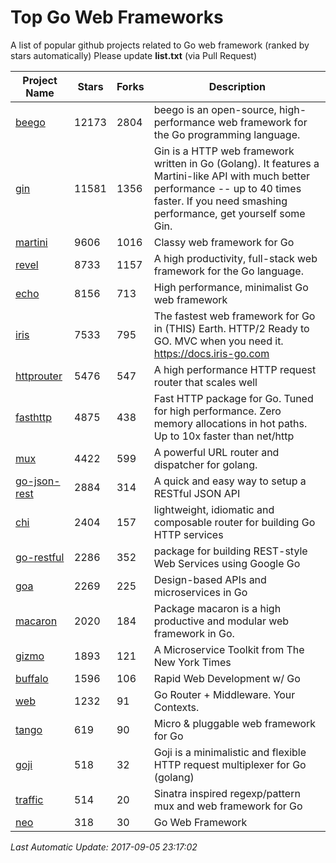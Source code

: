 # Top Go Web Frameworks
A list of popular github projects related to Go web framework (ranked by stars automatically)
Please update **list.txt** (via Pull Request)

| Project Name | Stars | Forks | Description |
| ------------ | ----- | ----- | ----------- |
| [beego](https://github.com/astaxie/beego) | 12173 | 2804 | beego is an open-source, high-performance web framework for the Go programming language. |
| [gin](https://github.com/gin-gonic/gin) | 11581 | 1356 | Gin is a HTTP web framework written in Go (Golang). It features a Martini-like API with much better performance -- up to 40 times faster. If you need smashing performance, get yourself some Gin. |
| [martini](https://github.com/go-martini/martini) | 9606 | 1016 | Classy web framework for Go |
| [revel](https://github.com/revel/revel) | 8733 | 1157 | A high productivity, full-stack web framework for the Go language. |
| [echo](https://github.com/labstack/echo) | 8156 | 713 | High performance, minimalist Go web framework |
| [iris](https://github.com/kataras/iris) | 7533 | 795 | The fastest web framework for Go in (THIS) Earth. HTTP/2 Ready to GO. MVC when you need it. https://docs.iris-go.com |
| [httprouter](https://github.com/julienschmidt/httprouter) | 5476 | 547 | A high performance HTTP request router that scales well |
| [fasthttp](https://github.com/valyala/fasthttp) | 4875 | 438 | Fast HTTP package for Go. Tuned for high performance. Zero memory allocations in hot paths. Up to 10x faster than net/http |
| [mux](https://github.com/gorilla/mux) | 4422 | 599 | A powerful URL router and dispatcher for golang. |
| [go-json-rest](https://github.com/ant0ine/go-json-rest) | 2884 | 314 | A quick and easy way to setup a RESTful JSON API |
| [chi](https://github.com/go-chi/chi) | 2404 | 157 | lightweight, idiomatic and composable router for building Go HTTP services |
| [go-restful](https://github.com/emicklei/go-restful) | 2286 | 352 | package for building REST-style Web Services using Google Go |
| [goa](https://github.com/goadesign/goa) | 2269 | 225 | Design-based APIs and microservices in Go |
| [macaron](https://github.com/go-macaron/macaron) | 2020 | 184 | Package macaron is a high productive and modular web framework in Go. |
| [gizmo](https://github.com/NYTimes/gizmo) | 1893 | 121 | A Microservice Toolkit from The New York Times |
| [buffalo](https://github.com/gobuffalo/buffalo) | 1596 | 106 | Rapid Web Development w/ Go |
| [web](https://github.com/gocraft/web) | 1232 | 91 | Go Router + Middleware. Your Contexts. |
| [tango](https://github.com/lunny/tango) | 619 | 90 | Micro & pluggable web framework for Go |
| [goji](https://github.com/goji/goji) | 518 | 32 | Goji is a minimalistic and flexible HTTP request multiplexer for Go (golang) |
| [traffic](https://github.com/pilu/traffic) | 514 | 20 | Sinatra inspired regexp/pattern mux and web framework for Go |
| [neo](https://github.com/ivpusic/neo) | 318 | 30 | Go Web Framework |

*Last Automatic Update: 2017-09-05 23:17:02*